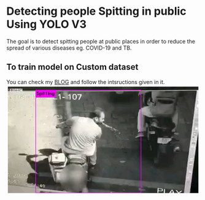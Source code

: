 # Detecting people Spitting in public Using YOLO V3
The goal is to detect spitting people at public places in order to reduce the spread of various diseases eg. COVID-19 and TB.
## To train model on Custom dataset
You can check my [BLOG](https://classifiedai.wordpress.com/2020/04/09/train-yolo-v3-on-custom-dataset-using-google-colab/) and follow the intsructions given in it.
[![Test iamge](download.png)](https://www.youtube.com/watch?v=kKU9fu5LnjY)
